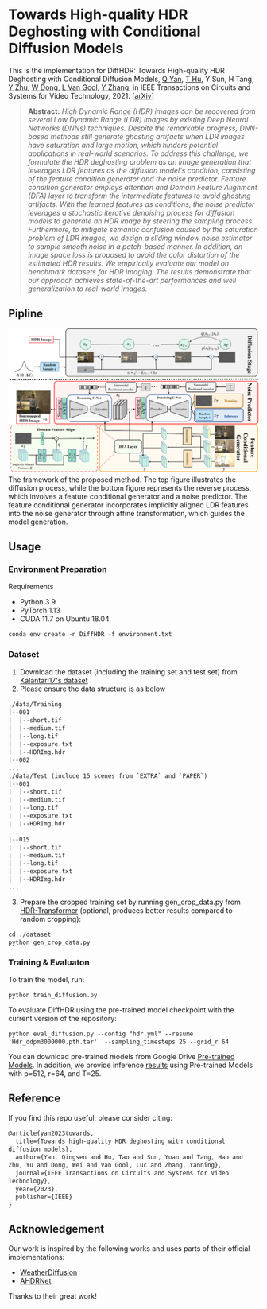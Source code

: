 # Towards High-quality HDR Deghosting with Conditional Diffusion Models

This is the implementation for DiffHDR: Towards High-quality HDR Deghosting with Conditional Diffusion Models, [Q Yan](https://scholar.google.com.hk/citations?hl=zh-CN&user=BSGy3foAAAAJ), [T Hu](https://scholar.google.com.hk/citations?user=BNkFUbsAAAAJ&hl=zh-CN), Y Sun, H Tang, [Y Zhu](https://scholar.google.com.hk/citations?hl=zh-CN&user=NEgnwxkAAAAJ), [W Dong](https://scholar.google.com.hk/citations?hl=zh-CN&user=tkTl3BMAAAAJ&view_op=list_works&sortby=pubdate), [L Van Gool](https://scholar.google.com.hk/citations?hl=zh-CN&user=TwMib_QAAAAJ), [Y Zhang](https://scholar.google.com.hk/citations?hl=zh-CN&user=-wzlS7QAAAAJ), in IEEE Transactions on Circuits and Systems for Video Technology, 2021. 
 [[arXiv](https://arxiv.org/abs/2311.00932)]

> **Abstract:** *High Dynamic Range (HDR) images can be recovered from several Low Dynamic Range (LDR) images by existing Deep Neural Networks (DNNs) techniques.
Despite the remarkable progress, DNN-based methods still generate ghosting artifacts when LDR images have saturation and large motion, which hinders potential applications in real-world scenarios.
To address this challenge, we formulate the HDR deghosting problem as an image generation that leverages LDR features as the diffusion model's condition, consisting of the feature condition generator and the noise predictor.
Feature condition generator employs attention and Domain Feature Alignment (DFA) layer to transform the intermediate features to avoid ghosting artifacts. With the learned features as conditions, the noise predictor leverages a stochastic iterative denoising process for diffusion models to generate an HDR image by steering the sampling process. Furthermore, to mitigate semantic confusion caused by the saturation problem of LDR images, we design a sliding window noise estimator to sample smooth noise in a patch-based manner. In addition, an image space loss is proposed to avoid the color distortion of the estimated HDR results. We empirically evaluate our model on benchmark datasets for HDR imaging. The results demonstrate that our approach achieves state-of-the-art performances and well generalization to real-world images.*

## Pipline
![Illustrating the architecture of the proposed method](./figs/framework.png)
The framework of the proposed method. The top figure illustrates the diffusion process, while the bottom figure represents the reverse process, which involves a feature conditional generator and a noise predictor. The feature conditional generator incorporates implicitly aligned LDR features into the noise generator through affine transformation, which guides the model generation.

## Usage

### Environment Preparation
Requirements
* Python 3.9
* PyTorch 1.13
* CUDA 11.7 on Ubuntu 18.04
```
conda env create -n DiffHDR -f environment.txt
```
### Dataset
1. Download the dataset (including the training set and test set) from [Kalantari17's dataset](https://cseweb.ucsd.edu/~viscomp/projects/SIG17HDR/)
2. Please ensure the data structure is as below
```
./data/Training
|--001
|  |--short.tif
|  |--medium.tif
|  |--long.tif
|  |--exposure.txt
|  |--HDRImg.hdr
|--002
...
./data/Test (include 15 scenes from `EXTRA` and `PAPER`)
|--001
|  |--short.tif
|  |--medium.tif
|  |--long.tif
|  |--exposure.txt
|  |--HDRImg.hdr
...
|--015
|  |--short.tif
|  |--medium.tif
|  |--long.tif
|  |--exposure.txt
|  |--HDRImg.hdr
...
```
3. Prepare the cropped training set by running gen_crop_data.py from [HDR-Transformer](https://github.com/liuzhen03/HDR-Transformer-PyTorch) (optional, produces better results compared to random cropping):
```
cd ./dataset
python gen_crop_data.py
```
### Training & Evaluaton

To train the model, run:
```
python train_diffusion.py
```
To evaluate DiffHDR using the pre-trained model checkpoint with the current version of the repository:
```
python eval_diffusion.py --config "hdr.yml" --resume 'Hdr_ddpm3000000.pth.tar'  --sampling_timesteps 25 --grid_r 64
```

You can download pre-trained models from Google Drive
[Pre-trained Models](https://drive.google.com/file/d/1UwmxS20GAzBtU5G6NRJAQADmIyCZPPDE/view?usp=drive_link). 
In addition, we provide inference [results](https://drive.google.com/drive/folders/1jHjhyXkt_0uMhz2BeWBJ7h-YhRGF97r_?usp=sharing) using Pre-trained Models with p=512, r=64, and T=25.

## Reference
If you find this repo useful, please consider citing:
```
@article{yan2023towards,
  title={Towards high-quality HDR deghosting with conditional diffusion models},
  author={Yan, Qingsen and Hu, Tao and Sun, Yuan and Tang, Hao and Zhu, Yu and Dong, Wei and Van Gool, Luc and Zhang, Yanning},
  journal={IEEE Transactions on Circuits and Systems for Video Technology},
  year={2023},
  publisher={IEEE}
}
```
## Acknowledgement
Our work is inspired by the following works and uses parts of their official implementations:
* [WeatherDiffusion](https://github.com/IGITUGraz/WeatherDiffusion)
* [AHDRNet](https://github.com/qingsenyangit/AHDRNet)

Thanks to their great work!
